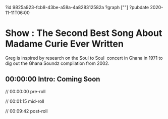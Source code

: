 ?id 9825a923-fcb8-43be-a58a-4a828312582a
?graph [""]
?pubdate 2020-11-11T06:00

# Show : The Second Best Song About Madame Curie Ever Written

Greg is inspired by research on the Soul to Soul  concert in Ghana in 1971 to dig out the Ghana Soundz compilation from 2002.

## 00:00:00 Intro: Coming Soon

// 00:00:00 pre-roll

// 00:01:15 mid-roll

// 00:09:42 post-roll
